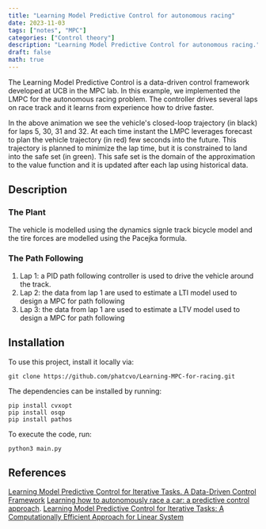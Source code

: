 ```yaml
---
title: "Learning Model Predictive Control for autonomous racing"
date: 2023-11-03
tags: ["notes", "MPC"]
categories: ["Control theory"]
description: "Learning Model Predictive Control for autonomous racing."
draft: false
math: true
---
```



The Learning Model Predictive Control is a data-driven control framework developed at UCB in the MPC lab. In this example, we implemented the LMPC for the autonomous racing problem. The controller drives several laps on race track and it learns from experience how to drive faster.


[](https://raw.githubusercontent.com/phatcvo/Learning-MPC-for-racing/main/src/ClosedLoop.gif)
[](https://raw.githubusercontent.com/phatcvo/Learning-MPC-for-racing/main/src/ClosedLoopStates.gif)
[](https://raw.githubusercontent.com/phatcvo/Learning-MPC-for-racing/main/src/ClosedLoop_multiLap.gif)

In the above animation we see the vehicle's closed-loop trajectory (in black) for laps 5, 30, 31 and 32. At each time instant the LMPC leverages forecast to plan the vehicle trajectory (in red) few seconds into the future. This trajectory is planned to minimize the lap time, but it is constrained to land into the safe set (in green). This safe set is the domain of the approximation to the value function and it is updated after each lap using historical data.

## Description

### The Plant
The vehicle is modelled using the dynamics signle track bicycle model and the tire forces are modelled using the Pacejka formula.

### The Path Following
1) Lap 1: a PID path following controller is used to drive the vehicle around the track.
2) Lap 2: the data from lap 1 are used to estimate a LTI model used to design a MPC for path following
3) Lap 3: the data from lap 1 are used to estimate a LTV model used to design a MPC for path following

Installation
------------

To use this project, install it locally via:
```
git clone https://github.com/phatcvo/Learning-MPC-for-racing.git
```

The dependencies can be installed by running:
```
pip install cvxopt
pip install osqp
pip install pathos
```

To execute the code, run:
```
python3 main.py
```

## References
[Learning Model Predictive Control for Iterative Tasks. A Data-Driven Control Framework](https://ieeexplore.ieee.org/document/8039204/)
[Learning how to autonomously race a car: a predictive control approach](https://ieeexplore.ieee.org/abstract/document/8896988).
[Learning Model Predictive Control for Iterative Tasks: A Computationally Efficient Approach for Linear System](https://arxiv.org/pdf/1702.07064.pdf)
